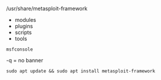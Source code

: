 
/usr/share/metasploit-framework

- modules
- plugins
- scripts
- tools

```shell-session
msfconsole
```
-q = no banner

```shell-session
sudo apt update && sudo apt install metasploit-framework
```



